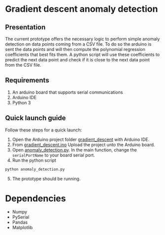 # Gradient descent anomaly detection

## Presentation

The current prototype offers the necessary logic to perform simple anomaly detection on data points coming from a CSV file.
To do so the arduino is sent the data points and will then compute the polynomial regression coefficients that best fits them.
A python script will use these coefficients to predict the next data point and check if it is close to the next data point from the CSV file.

## Requirements

1. An arduino board that supports serial communications
2. Arduino IDE
3. Python 3

## Quick launch guide

Follow these steps for a quick launch:
1. Open the Arduino project folder [gradient_descent](./gradient_descent) with Arduino IDE.
2. From [gradient_descent.ino](./gradient_descent.ino) Upload the project unto the Arduino board.
3. Open [anomaly_detection.py](anomaly_detection.py). In the main function, change the `serialPortName` to your board serial port.
4. Run the python script
```bash
python anomaly_detection.py
```
5. The prototype should be running.

# Dependencies 
- Numpy
- PySerial
- Pandas
- Matplotlib
